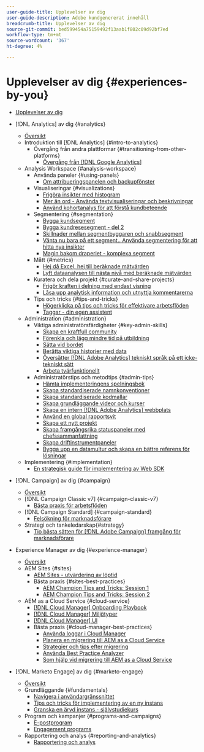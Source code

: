 ```yaml
---
user-guide-title: Upplevelser av dig
user-guide-description: Adobe kundgenererat innehåll
breadcrumb-title: Upplevelser av dig
source-git-commit: bed599454a75159492f13aab1f802c09d92bf7ed
workflow-type: tm+mt
source-wordcount: '367'
ht-degree: 4%

---
```



# Upplevelser av dig {#experiences-by-you}

+ [Upplevelser av dig](/help/overview.md)

+ [!DNL Analytics] av dig {#analytics}
   + [Översikt](/help/analytics/overview.md)
   + Introduktion till [!DNL Analytics] {#intro-to-analytics}
      + Övergång från andra plattformar {#transitioning-from-other-platforms}
         + [Övergång från [!DNL Google Analytics]](../analytics/intro-to-analytics/transitioning-from-other-platforms/transition-from-google-analytics.md)
   + Analysis Workspace {#analysis-workspace}
      + Använda paneler {#using-panels}
         + [Om attribueringspanelen och backupfönster](../analytics/analysis-workspace/using-panels/understanding-adobe-analytics-attribution-panel-and-lookback-windows.md)
      + Visualiseringar {#visualizations}
         + [Frigöra insikter med histogram](../analytics/analysis-workspace/visualizations/unlocking-insights-with-histograms.md)
         + [Mer än ord - Använda textvisualiseringar och beskrivningar](../analytics/analysis-workspace/visualizations/more-than-words-using-text-visualizations-and-descriptions.md)
         + [Använd kohortanalys för att förstå kundbeteende](../analytics/analysis-workspace/visualizations/use-cohort-analysis-to-understand-customer-behavior.md)
      + Segmentering {#segmentation}
         + [Bygga kundsegment](../analytics/analysis-workspace/segmentation/building-customer-journey-segments.md)
         + [Bygga kundresesegment - del 2](../analytics/analysis-workspace/segmentation/building-customer-journey-segments-part-two.md)
         + [Skillnader mellan segmentbyggaren och snabbsegment](../analytics/analysis-workspace/segmentation/differences-between-the-segment-builder-and-quick-segments.md)
         + [Vänta nu bara på ett segment.. Använda segmentering för att hitta nya insikter](../analytics/analysis-workspace/segmentation/segmentation-to-discover-new-insights.md)
         + [Magin bakom draperiet - komplexa segment](../analytics/analysis-workspace/segmentation/the-magic-behind-the-curtain-complex-segments.md)
      + Mått {#metrics}
         + [Hej då Excel, hej till beräknade mätvärden](../analytics/analysis-workspace/metrics/goodbye-excel-hello-calculated-metrics.md)
         + [Lyft dataanalysen till nästa nivå med beräknade mätvärden](../analytics/analysis-workspace/metrics/take-your-data-analysis-to-the-next-level-with-calculated-metrics.md)
      + Kuratera och dela projekt {#curate-and-share-projects}
         + [Frigör kraften i delning med endast visning](../analytics/analysis-workspace/curate-and-share-projects/unlocking-the-power-of-view-only-sharing.md)
         + [Låsa upp analytisk information och utnyttja kommentarerna](../analytics/analysis-workspace/curate-and-share-projects/harnessing-the-power-of-annotations.md)
      + Tips och tricks {#tips-and-tricks}
         + [Högerklicka på tips och tricks för effektivare arbetsflöden](../analytics/analysis-workspace/tips-and-tricks/right-click-tips-and-tricks-for-more-efficient-workflows.md)
         + [Taggar - din egen assistent](../analytics/analysis-workspace/tips-and-tricks/tags-your-personal-assistant.md)
   + Administration {#administration}
      + Viktiga administratörsfärdigheter {#key-admin-skills}
         + [Skapa en kraftfull community](../analytics/administration/key-admin-skills/empowered-community.md)
         + [Förenkla och lägg mindre tid på utbildning](../analytics/administration/key-admin-skills/simplify-training-users.md)
         + [Sätta vid bordet](../analytics/administration/key-admin-skills/gaining-a-seat-at-the-table.md)
         + [Berätta viktiga historier med data](../analytics/administration/key-admin-skills/telling-impactful-stories-with-data.md)
         + [Översätter [!DNL Adobe Analytics] tekniskt språk på ett icke-tekniskt sätt](../analytics/administration/key-admin-skills/translating-adobe-analytics-technical-language.md)
         + [Arbeta tvärfunktionellt](../analytics/administration/key-admin-skills/working-cross-functionally.md)
      + Administratörstips och metodtips {#admin-tips}
         + [Hämta implementeringens spelningsbok](../analytics/administration/admin-tips/download-the-adobe-analytics-implementation-playbook.md)
         + [Skapa standardiserade namnkonventioner](../analytics/administration/admin-tips/create-standardized-naming-conventions.md)
         + [Skapa standardiserade kodmallar](../analytics/administration/admin-tips/create-standardized-code-templates.md)
         + [Skapa grundläggande videor och kurser](../analytics/administration/admin-tips/create-basic-videos-and-training.md)
         + [Skapa en intern [!DNL Adobe Analytics] webbplats](../analytics/administration/admin-tips/create-an-internal-adobe-analytics-site.md)
         + [Använd en global rapportsvit](../analytics/administration/admin-tips/use-a-global-report-suite.md)
         + [Skapa ett nytt projekt](../analytics/administration/admin-tips/create-a-news-and-announcements-project.md)
         + [Skapa framgångsrika statuspaneler med chefssammanfattning](../analytics/administration/admin-tips/driving-success-with-executive-summary-dashboards.md)
         + [Skapa driftinstrumentpaneler](../analytics/administration/admin-tips/create-operational-dashboards.md)
         + [Bygga upp en datamultur och skapa en bättre referens för lösningar](../analytics/administration/admin-tips/better-sdr.md)
   + Implementering {#implementation}
      + [En strategisk guide för implementering av Web SDK](../analytics/implementation/strategic-guide-to-implementing-web-sdk.md)
+ [!DNL Campaign] av dig {#campaign}
   + [Översikt](/help/campaign/overview.md)
   + [!DNL Campaign Classic v7] {#campaign-classic-v7}
      + [Bästa praxis för arbetsflöden](/help/campaign/ac-v7/workflow-best-practices-for-marketers.md)
   + [!DNL Campaign Standard] {#campaign-standard}
      + [Felsökning för marknadsförare](/help/campaign/acs/troubleshooting-for-marketers.md)
   + Strategi och tankeledarskap{#strategy}
      + [Tio bästa sätten för [!DNL Adobe Campaign] framgång för marknadsförare](/help/campaign/10-best-practices-for-marketers.md)
+ Experience Manager av dig {#experience-manager}
   + [Översikt](/help/experience-manager/overview.md)
   + AEM Sites {#sites}
      + [AEM Sites - utvärdering av löptid](/help/experience-manager/sites/expert-resources/maturity-assessment.md)
      + Bästa praxis {#sites-best-practices}
         + [AEM Champion Tips and Tricks: Session 1](/help/experience-manager/sites/expert-resources/champion-tips-1.md)
         + [AEM Champion Tips and Tricks: Session 2](/help/experience-manager/sites/expert-resources/champion-tips-2.md)
   + AEM as a Cloud Service {#cloud-service}
      + [[!DNL Cloud Manager] Onboarding Playbook](/help/experience-manager/cloud-service/expert-resources/aem-champions/onboarding-playbook.md)
      + [[!DNL Cloud Manager] Miljötyper](/help/experience-manager/cloud-service/expert-resources/aem-champions/environment-types.md)
      + [[!DNL Cloud Manager] UI](/help/experience-manager/cloud-service/expert-resources/aem-champions/cloud-manager-ui.md)
      + Bästa praxis {#cloud-manager-best-practices}
         + [Använda loggar i Cloud Manager](/help/experience-manager/cloud-service/expert-resources/aem-champions/cloud-manager-using-logs.md)
         + [Planera en migrering till AEM as a Cloud Service](/help/experience-manager/cloud-service/expert-resources/aem-champions/migration.md)
         + [Strategier och tips efter migrering](/help/experience-manager/cloud-service/expert-resources/aem-champions/post-migration.md)
         + [Använda Best Practice Analyzer](/help/experience-manager/cloud-service/expert-resources/aem-champions/best-practice-analyzer.md)
         + [Som hjälp vid migrering till AEM as a Cloud Service](/help/experience-manager/cloud-service/expert-resources/aem-champions/migration-challenges.md)
+ [!DNL Marketo Engage] av dig {#marketo-engage}
   + [Översikt](/help/marketo/overview.md)
   + Grundläggande {#fundamentals}
      + [Navigera i användargränssnittet](/help/marketo/fundamentals/ui-navigation.md)
      + [Tips och tricks för implementering av en ny instans](https://experienceleague.adobe.com/en/docs/experiences-by-you/implementing-new-instance/overview.html)
      + [Granska en ärvd instans - självstudiekurs](https://experienceleague.adobe.com/docs/experiences-by-you/auditing-an-inherited-instance/overview.html)
   + Program och kampanjer {#programs-and-campaigns}
      + [E-postprogram](/help/marketo/programs/email-programs.md)
      + [Engagement programs](/help/marketo/programs/engagement-programs.md)
   + Rapportering och analys {#reporting-and-analytics}
      + [Rapportering och analys](/help/marketo/reporting/reporting-and-analytics.md)

